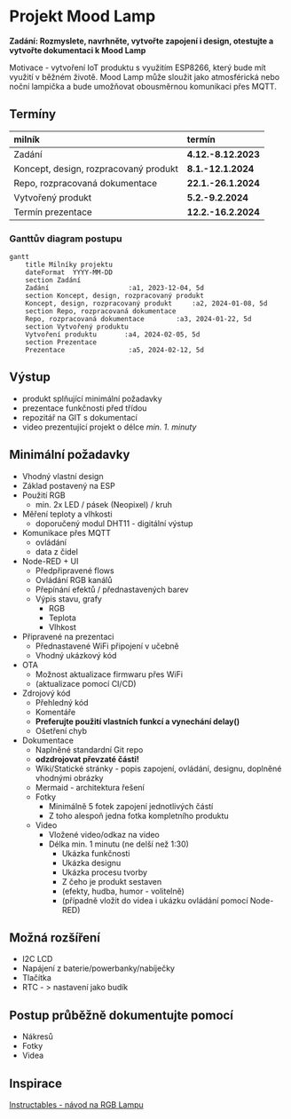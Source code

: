 # Projekt Mood Lamp
**Zadání: Rozmyslete, navrhněte, vytvořte zapojení i design, otestujte a vytvořte dokumentaci k Mood Lamp**

Motivace - vytvoření IoT produktu s využitím ESP8266, který bude mít využití v běžném životě. Mood Lamp může sloužit jako atmosférická nebo noční lampička a bude umožňovat obousměrnou komunikaci přes MQTT.

## Termíny
| milník                                | termín              |
| :------------------------------------ | :------------------ |
| Zadání                                | **4.12.-8.12.2023** |
| Koncept, design, rozpracovaný produkt | **8.1.-12.1.2024**  |
| Repo, rozpracovaná dokumentace        | **22.1.-26.1.2024**  |
| Vytvořený produkt                     | **5.2.-9.2.2024**   |
| Termín prezentace                     | **12.2.-16.2.2024**     |

### Ganttův diagram postupu
```mermaid
gantt
    title Milníky projektu
    dateFormat  YYYY-MM-DD
    section Zadání
    Zadání                    :a1, 2023-12-04, 5d
    section Koncept, design, rozpracovaný produkt
    Koncept, design, rozpracovaný produkt     :a2, 2024-01-08, 5d
    section Repo, rozpracovaná dokumentace
    Repo, rozpracovaná dokumentace        :a3, 2024-01-22, 5d
    section Vytvořený produktu
    Vytvoření produktu       :a4, 2024-02-05, 5d
    section Prezentace
    Prezentace                :a5, 2024-02-12, 5d
```
## Výstup
* produkt splňující minimální požadavky
* prezentace funkčnosti před třídou
* repozitář na GIT s dokumentací
* video prezentující projekt o délce *min. 1. minuty*

## Minimální požadavky
* Vhodný vlastní design
* Základ postavený na ESP
* Použití RGB
  * min. 2x LED / pásek (Neopixel) / kruh
* Měření teploty a vlhkosti
  * doporučený modul DHT11 - digitální výstup
* Komunikace přes MQTT
  * ovládání
  * data z čidel
* Node-RED + UI
  * Předpřipravené flows
  * Ovládání RGB kanálů
  * Přepínání efektů / přednastavených barev
  * Výpis stavu, grafy
    * RGB
    * Teplota
    * Vlhkost
* Připravené na prezentaci
  * Přednastavené WiFi připojení v učebně
  * Vhodný ukázkový kód
* OTA
  * Možnost aktualizace firmwaru přes WiFi
  * (aktualizace pomocí CI/CD)
* Zdrojový kód
  * Přehledný kód
  * Komentáře
  * **Preferujte použití vlastních funkcí a vynechání delay()**
  * Ošetření chyb
* Dokumentace
  * Naplněné standardní Git repo
  * **odzdrojovat převzaté části!**
  * Wiki/Statické stránky - popis zapojení, ovládání, designu, doplněné vhodnými obrázky
  * Mermaid - architektura řešení
  * Fotky
    * Minimálně 5 fotek zapojení jednotlivých částí
    * Z toho alespoň jedna fotka kompletního produktu
  * Video
    * Vložené video/odkaz na video
    * Délka min. 1 minutu (ne delší než 1:30)
      * Ukázka funkčnosti
      * Ukázka designu
      * Ukázka procesu tvorby
      * Z čeho je produkt sestaven
      * (efekty, hudba, humor - volitelně)
      * (případně vložit do videa i ukázku ovládání pomocí Node-RED)

## Možná rozšíření
* I2C LCD
* Napájení z baterie/powerbanky/nabíječky
* Tlačítka
* RTC - > nastavení jako budík

## Postup průběžně dokumentujte pomocí
* Nákresů
* Fotky
* Videa

## Inspirace
[Instructables - návod na RGB Lampu](https://www.instructables.com/circuits/howto/rgb+lamp/)